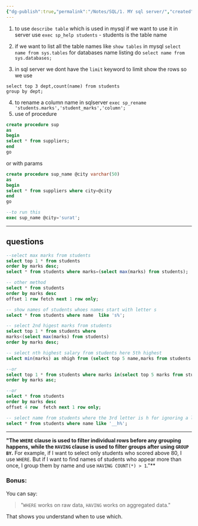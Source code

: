 ```yaml
---
{"dg-publish":true,"permalink":"/Notes/SQL/1. MY sql server/","created":"2025-05-26T00:48:46.334+05:30"}
---
```



1.  to use `describe table` which is used in mysql if we want to use it in server use
	   `exec sp_help students` - students is the table name

2. if we want to list all the table names like `show tables` in mysql
	   `select name from sys.tables`
	   for databases name listing do `select name from sys.databases;`
3. in sql server we dont have the `limit` keyword to limit show the rows so we use
```
select top 3 dept,count(name) from students
group by dept;
```

4. to rename a column name in sqlserver
   `exec sp_rename 'students.marks','student_marks','column';`
5. use of procedure

```sql
create procedure sup 
as 
begin
select * from suppliers;
end
go
```
or with params
```sql
create procedure sup_name @city varchar(50)
as
begin
select * from suppliers where city=@city
end
go

--to run this
exec sup_name @city='surat';
```

---
## questions
```sql
--select max marks from students
select top 1 * from students
order by marks desc;
select * from students where marks=(select max(marks) from students);

-- other method
select * from students
order by marks desc
offset 1 row fetch next 1 row only;
```

```sql
-- show names of students whoes names start with letter s
select * from students where name  like 's%';
```

```sql
-- select 2nd higest marks from students
select top 1 * from students where 
marks<(select max(marks) from students) 
order by marks desc;
```

```sql
-- select nth highest salary from students here 5th highest
select min(marks) as nhigh from (select top 5 name,marks from students order by marks desc) as temp ;

--or
select top 1 * from students where marks in(select top 5 marks from students order by marks desc) 
order by marks asc;

--or
select * from students
order by marks desc
offset 4 row  fetch next 1 row only;
```

```sql
-- select name from students where the 3rd letter is h for ignoring a letter use underscore
select * from students where name like '__h%';
```

---

**"The `WHERE` clause is used to filter individual rows before any grouping happens, while the `HAVING` clause is used to filter groups after using `GROUP BY`.**
For example, if I want to select only students who scored above 80, I use `WHERE`.
But if I want to find names of students who appear more than once, I group them by name and use `HAVING COUNT(*) > 1`."\*\*
### Bonus:
You can say:
> "`WHERE` works on raw data, `HAVING` works on aggregated data."

That shows you understand when to use which.
